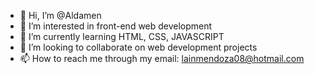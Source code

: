 - 👋 Hi, I’m @Aldamen
- 👀 I’m interested in front-end web development
- 🌱 I’m currently learning HTML, CSS, JAVASCRIPT
- 💞️ I’m looking to collaborate on web development projects
- 📫 How to reach me through my email: lainmendoza08@hotmail.com

<!---
Aldamen/Aldamen is a ✨ special ✨ repository because its `README.md` (this file) appears on your GitHub profile.
You can click the Preview link to take a look at your changes.
--->

